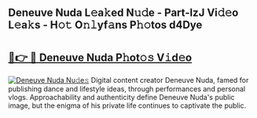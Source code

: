 ## Deneuve Nuda L𝚎a𝚔ed N𝚞𝚍e - Part-IzJ Vi𝚍𝚎o L𝚎a𝚔s - H𝚘𝚝 O𝚗𝚕yf𝚊ns P𝚑𝚘tos d4Dye

# <h2><a href="http://kf68w39.oniu.top/?m=Deneuve+Nuda">🔗👉 🔴 Deneuve Nuda P𝚑ot𝚘𝚜 V𝚒d𝚎o</a></h2>

[![Deneuve Nuda Nu𝚍e𝚜](https://i.imgur.com/0qMVB7G.gif)](http://kf68w39.oniu.top/?m=Deneuve+Nuda)
Digital content creator Deneuve Nuda, famed for publishing dance and lifestyle ideas, through performances and personal vlogs. Approachability and authenticity define Deneuve Nuda's public image, but the enigma of his private life continues to captivate the public.  
